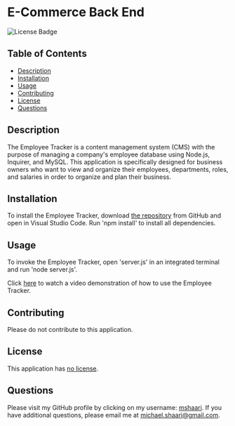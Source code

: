 # E-Commerce Back End
  
![License Badge](https://img.shields.io/badge/license-no%20license-blue)

## Table of Contents
* [Description](#description)
* [Installation](#installation)
* [Usage](#usage)
* [Contributing](#contributing)
* [License](#license)
* [Questions](#questions)

## Description
The Employee Tracker is a content management system (CMS) with the purpose of managing a company's employee database using Node.js, Inquirer, and MySQL. This application is specifically designed for business owners who want to view and organize their employees, departments, roles, and salaries in order to organize and plan their business.

## Installation
To install the Employee Tracker, download [the repository](https://github.com/mshaari/employee-tracker) from GitHub and open in Visual Studio Code. Run 'npm install' to install all dependencies. 

## Usage
To invoke the Employee Tracker, open 'server.js' in an integrated terminal and run 'node server.js'. 

Click [here](https://drive.google.com/file/d/1SrK5mG5d_PCaBIl41ElsEPABE-PAgAh0/view?usp=sharing) to watch a video demonstration of how to use the Employee Tracker.

## Contributing
Please do not contribute to this application.

## License
This application has [no license](https://choosealicense.com/no-permission).

## Questions
Please visit my GitHub profile by clicking on my username: [mshaari](https://github.com/mshaari). If you have additional questions, please email me at michael.shaari@gmail.com.